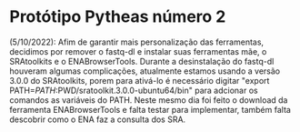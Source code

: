 # Protótipo Pytheas número 2

(5/10/2022): Afim de garantir mais personalização das ferramentas, decidimos por remover o fastq-dl e instalar suas ferramentas mãe, o SRAtoolkits e o ENABrowserTools. Durante a desinstalação do fastq-dl houveram algumas complicações, atualmente estamos usando a versão 3.0.0 do SRAtoolkits, porem para ativá-lo é necessário digitar "export PATH=$PATH:$PWD/sratoolkit.3.0.0-ubuntu64/bin" para adcionar os comandos as variáveis do PATH. Neste mesmo dia foi feito o download da ferramenta ENABrowserTools e falta testar para implementar, também falta descobrir como o ENA faz a consulta dos SRA.
